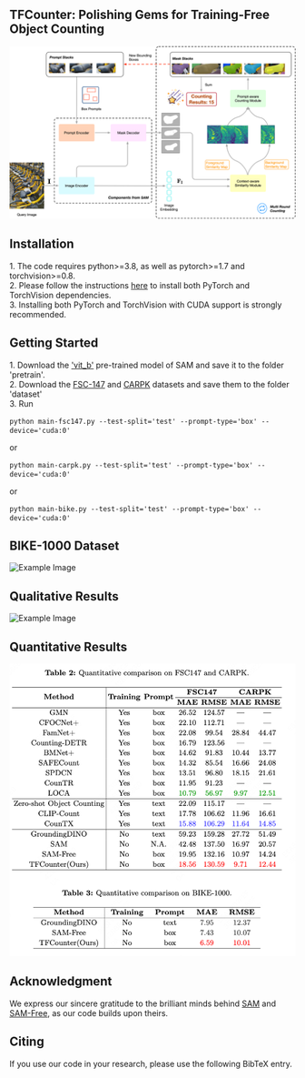 <h2>TFCounter: Polishing Gems for Training-Free Object Counting </h2>

![Example Image](images/TFCounter.png)


<h2> Installation </h2>
1. The code requires python>=3.8, as well as pytorch>=1.7 and torchvision>=0.8. <br>
2. Please follow the instructions <a href="https://pytorch.org/get-started/locally/" target="_blank">here</a> to install both PyTorch and TorchVision dependencies. <br>
3. Installing both PyTorch and TorchVision with CUDA support is strongly recommended.


<h2> Getting Started </h2>
1. Download the <a href="https://dl.fbaipublicfiles.com/segment_anything/sam_vit_b_01ec64.pth" target="_blank">'vit_b'</a> pre-trained model of SAM and save it to the folder 'pretrain'. <br>
2. Download the <a href="https://drive.google.com/file/d/1QbaJdwpS3GfnjZBaUkEHqnTbAQeIA0Im/view?usp=drive_link" target="_blank">FSC-147</a> and <a href="https://drive.google.com/file/d/1NhIEza_vsrQ0HPZFM9byhXKvEH6wsNrg/view?usp=drive_link" target="_blank">CARPK</a> datasets and save them to the folder 'dataset' <br>
3. Run 


```
python main-fsc147.py --test-split='test' --prompt-type='box' --device='cuda:0'
```
or

```
python main-carpk.py --test-split='test' --prompt-type='box' --device='cuda:0'
```

or

```
python main-bike.py --test-split='test' --prompt-type='box' --device='cuda:0'
```

<h2> BIKE-1000 Dataset </h2>

![Example Image](images/Few-annotated-images-from-the-dataset.png)



<h2> Qualitative Results </h2>

![Example Image](images/Qualitative-Results.png)

<h2> Quantitative Results </h2>

![Example Image](images/Quantitative-comparison.png)



<h2> Acknowledgment </h2>
We express our sincere gratitude to the brilliant minds behind <a href="https://github.com/facebookresearch/segment-anything" target="_blank">SAM</a> and <a href="https://github.com/shizenglin/training-free-object-counter" target="_blank">SAM-Free</a>, as our code builds upon theirs. 


<h2> Citing </h2>
If you use our code in your research, please use the following BibTeX entry.